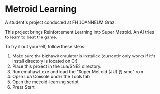 # Metroid Learning

A student's project conducted at FH JOANNEUM Graz.

This project brings Reinforcement Learning into Super Metroid.
An AI tries to learn to beat the game.

To try it out yourself, follow these steps:
1. Make sure the bizhawk emulator is installed (currently only works if it's install directory is located on C:)
2. Place this project in the Lua/SNES directory.
3. Run emuhawk.exe and load the "Super Metroid (JU) [!].smc" rom
4. Open Lua Console under the Tools tab
5. Open the metroid-learning script
6. Press Start

